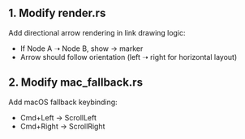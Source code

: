 ## 1. Modify render.rs

Add directional arrow rendering in link drawing logic:
- If Node A ➝ Node B, show → marker
- Arrow should follow orientation (left ➝ right for horizontal layout)

## 2. Modify mac_fallback.rs

Add macOS fallback keybinding:
- Cmd+Left → ScrollLeft
- Cmd+Right → ScrollRight
